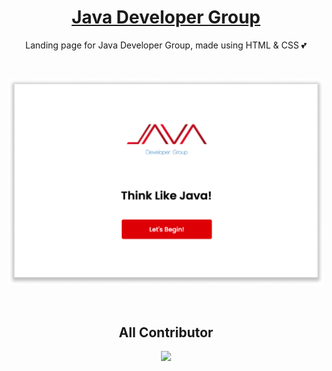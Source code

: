 <!-- markdownlint-disable MD033 MD041 -->

<div align="center">

# [Java Developer Group](https://stikom-java-network.github.io/)

Landing page for Java Developer Group, made using HTML & CSS 💕

<br />

![preview](./preview.png)

<br />

## All Contributor
<a href="https://github.com/stikom-java-network/stikom-java-network.github.io
/graphs/contributors">
  <img src="https://contrib.rocks/image?repo=stikom-java-network/stikom-java-network.github.io" />
</a>

</div>
